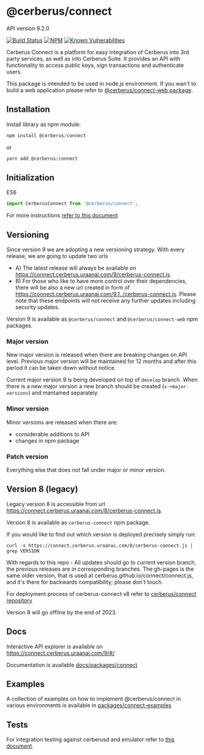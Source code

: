 # @cerberus/connect

API version 9.2.0

[![Build Status](https://github.com/Cerberus-Wallet/cerberus-suite/actions/workflows/connect-test.yml/badge.svg)](https://github.com/Cerberus-Wallet/cerberus-suite/actions/workflows/connect-test.yml)
[![NPM](https://img.shields.io/npm/v/@cerberus/connect.svg)](https://www.npmjs.org/package/@cerberus/connect)
[![Known Vulnerabilities](https://snyk.io/test/github/cerberus/connect/badge.svg?targetFile=package.json)](https://snyk.io/test/github/cerberus/cerberus-suite?targetFile=packages/connect/package.json)

Cerberus Connect is a platform for easy integration of Cerberus into 3rd party services, as well as into Cerberus Suite. It provides an API with functionality to access public keys, sign transactions and authenticate users.

This package is intended to be used in node.js environment. If you wan't to build a web application please refer to [@cerberus/connect-web package](https://github.com/Cerberus-Wallet/cerberus-suite/blob/develop/packages/connect-web/README.md).

## Installation

Install library as npm module:

```javascript
npm install @cerberus/connect
```

or

```javascript
yarn add @cerberus/connect
```

## Initialization

ES6

```javascript
import CerberusConnect from '@cerberus/connect';
```

For more instructions [refer to this document](https://github.com/Cerberus-Wallet/cerberus-suite/blob/develop/docs/packages/connect/index.md)

## Versioning

Since version 9 we are adopting a new versioning strategy. With every release, we are going to update two urls

-   A) The latest release will always be available on https://connect.cerberus.uraanai.com/9/cerberus-connect.js.
-   B) For those who like to have more control over their dependencies, there will be also a new url created in form of https://connect.cerberus.uraanai.com/9.1../cerberus-connect.js. Please note that these endpoints will not receive any further updates including security updates.

Version 9 is available as `@cerberus/connect` and `@cerberus/connect-web` npm packages.

### Major version

New major version is released when there are breaking changes on API level. Previous major version will be maintained for 12 months and after this period it can be taken down without notice.

Current major version 9 is being developed on top of `develop` branch. When there is a new major version a new branch should be created (`v-<major-version>`) and mantained separately.

### Minor version

Minor versions are released when there are:

-   considerable additions to API
-   changes in npm package

### Patch version

Everything else that does not fall under major or minor version.

## Version 8 (legacy)

Legacy version 8 is accessible from url https://connect.cerberus.uraanai.com/8/cerberus-connect.js.

Version 8 is available as `cerberus-connect` npm package.

If you would like to find out which version is deployed precisely simply run:

`curl -s https://connect.cerberus.uraanai.com/8/cerberus-connect.js | grep VERSION`

With regards to this repo - All updates should go to current version branch, the previous releases are in corresponding branches. The gh-pages is the same older version, that is used at cerberus.github.io/connect/connect.js, and it's there for backwards compatibility; please don't touch.

For deployment process of cerberus-connect v8 refer to [cerberus/connect repository](https://github.com/Cerberus-Wallet/connect/blob/develop/docs/deployment/index.md)

Version 8 will go offline by the end of 2023.

## Docs

Interactive API explorer is available on https://connect.cerberus.uraanai.com/9/#/

Documentation is available [docs/packages/connect](https://github.com/Cerberus-Wallet/cerberus-suite/blob/develop/docs/packages/connect/index.md)

## Examples

A collection of examples on how to implement @cerberus/connect in various environments is available in [packages/connect-examples](https://github.com/Cerberus-Wallet/cerberus-suite/tree/develop/packages/connect-examples)

## Tests

For integration testing against cerberusd and emulator refer to [this document](https://github.com/Cerberus-Wallet/cerberus-suite/blob/develop/packages/connect/e2e/README.md).
